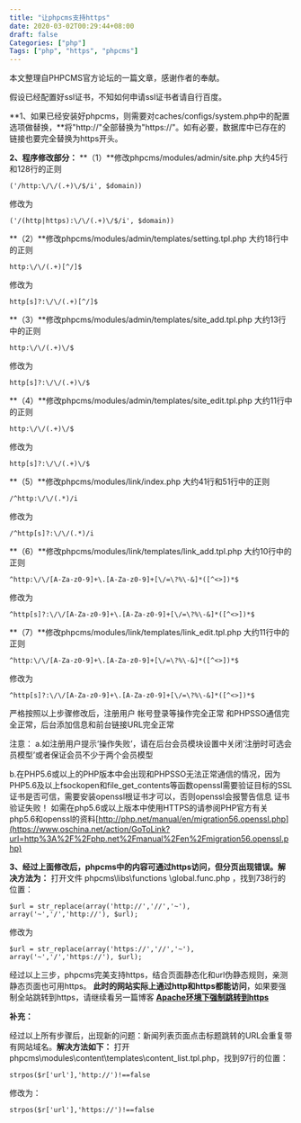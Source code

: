 ```yaml
---
title: "让phpcms支持https"
date: 2020-03-02T00:29:44+08:00
draft: false
Categories: ["php"]
Tags: ["php", "https", "phpcms"]
---
```




本文整理自PHPCMS官方论坛的一篇文章，感谢作者的奉献。

假设已经配置好ssl证书，不知如何申请ssl证书者请自行百度。

**1、如果已经安装好phpcms，则需要对caches/configs/system.php中的配置选项做替换，**将"http://"全部替换为"https://"。如有必要，数据库中已存在的链接也要完全替换为https开头。

**2、程序修改部分：**
**（1）**修改phpcms/modules/admin/site.php 大约45行和128行的正则

```
('/http:\/\/(.+)\/$/i', $domain))
```

  修改为

```
('/(http|https):\/\/(.+)\/$/i', $domain))
```

**（2）**修改phpcms/modules/admin/templates/setting.tpl.php 大约18行中的正则

```
http:\/\/(.+)[^/]$
```

  修改为

```
http[s]?:\/\/(.+)[^/]$
```

**（3）**修改phpcms/modules/admin/templates/site_add.tpl.php 大约13行中的正则

```
http:\/\/(.+)\/$
```

  修改为

```
http[s]?:\/\/(.+)\/$
```

**（4）**修改phpcms/modules/admin/templates/site_edit.tpl.php 大约11行中的正则

```
http:\/\/(.+)\/$
```

  修改为

```
http[s]?:\/\/(.+)\/$
```

**（5）**修改phpcms/modules/link/index.php 大约41行和51行中的正则

```
/^http:\/\/(.*)/i
```

  修改为

```
/^http[s]?:\/\/(.*)/i
```

**（6）**修改phpcms/modules/link/templates/link_add.tpl.php 大约10行中的正则

```
^http:\/\/[A-Za-z0-9]+\.[A-Za-z0-9]+[\/=\?%\-&]*([^<>])*$
```

  修改为

```
^http[s]?:\/\/[A-Za-z0-9]+\.[A-Za-z0-9]+[\/=\?%\-&]*([^<>])*$
```

**（7）**修改phpcms/modules/link/templates/link_edit.tpl.php 大约11行中的正则

```
^http:\/\/[A-Za-z0-9]+\.[A-Za-z0-9]+[\/=\?%\-&]*([^<>])*$
```

  修改为

```
^http[s]?:\/\/[A-Za-z0-9]+\.[A-Za-z0-9]+[\/=\?%\-&]*([^<>])*$
```

   严格按照以上步骤修改后，注册用户 帐号登录等操作完全正常 和PHPSSO通信完全正常，后台添加信息和前台链接URL完全正常

   注意：
  a.如注册用户提示‘操作失败’，请在后台会员模块设置中关闭‘注册时可选会员模型’或者保证会员不少于两个会员模型

  b.在PHP5.6或以上的PHP版本中会出现和PHPSSO无法正常通信的情况，因为PHP5.6及以上fsockopen和file_get_contents等函数openssl需要验证目标的SSL证书是否可信，需要安装openssl根证书才可以，否则openssl会报警告信息 证书验证失败！
  如需在php5.6或以上版本中使用HTTPS的请参阅PHP官方有关php5.6和openssl的资料[http://php.net/manual/en/migration56.openssl.php](https://www.oschina.net/action/GoToLink?url=http%3A%2F%2Fphp.net%2Fmanual%2Fen%2Fmigration56.openssl.php)

**3、经过上面修改后，phpcms中的内容可通过https访问，但分页出现错误。解决方法为：**
   打开文件 phpcms\libs\functions \global.func.php ，找到738行的位置：

```
$url = str_replace(array('http://','//','~'), array('~','/','http://'), $url);
```

  修改为

```
$url = str_replace(array('https://','//','~'), array('~','/','https://'), $url);
```


经过以上三步，phpcms完美支持https，结合页面静态化和url伪静态规则，亲测静态页面也可用https。
**此时的网站实际上通过http和https都能访问**，如果要强制全站跳转到https，请继续看另一篇博客 **[Apache环境下强制跳转到https](https://my.oschina.net/codercpf/blog/3082342)**

 



**补充：**

经过以上所有步骤后，出现新的问题：新闻列表页面点击标题跳转的URL会重复带有网站域名。**解决方法如下：**
打开 phpcms\modules\content\templates\content_list.tpl.php，找到97行的位置：

```
strpos($r['url'],'http://')!==false
```

修改为：

```
strpos($r['url'],'https://')!==false
```